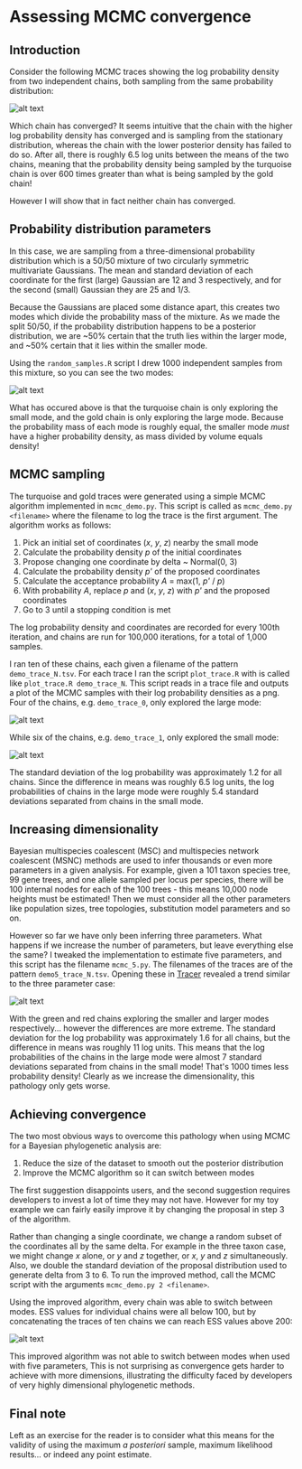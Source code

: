 # Assessing MCMC convergence

## Introduction

Consider the following MCMC traces showing the log probability density from two
independent chains, both sampling from the same probability distribution:

![alt text](example_traces.png "MCMC traces with high and low probability densities.")

Which chain has converged? It seems intuitive that the chain with the higher
log probability density has converged and is sampling from the stationary
distribution, whereas the chain with the lower posterior density has failed to
do so. After all, there is roughly 6.5 log units between the means of the two
chains, meaning that the probability density being sampled by the turquoise
chain is over 600 times greater than what is being sampled by the gold
chain!

However I will show that in fact neither chain has converged.

## Probability distribution parameters

In this case, we are sampling from a three-dimensional probability
distribution which is a 50/50 mixture of two circularly symmetric multivariate
Gaussians. The mean and standard deviation of each coordinate for the first
(large) Gaussian are 12 and 3 respectively, and for the second (small)
Gaussian they are 25 and 1/3.

Because the Gaussians are placed some distance apart, this creates two modes
which divide the probability mass of the mixture. As we made the split 50/50,
if the probability distribution happens to be a posterior distribution, we are
~50% certain that the truth lies within the larger mode, and ~50% certain that
it lies within the smaller mode.

Using the `random_samples.R` script I drew 1000 independent samples from this
mixture, so you can see the two modes:

![alt text](random_samples.png "The bimodal mixture distribution.")

What has occured above is that the turquoise chain is only exploring the
small mode, and the gold chain is only exploring the large mode. Because the
probability mass of each mode is roughly equal, the smaller mode *must* have
a higher probability density, as mass divided by volume equals density!

## MCMC sampling

The turquoise and gold traces were generated using a simple MCMC algorithm
implemented in `mcmc_demo.py`. This script is called as `mcmc_demo.py <filename>`
where the filename to log the trace is the first argument. The algorithm
works as follows:

  1. Pick an initial set of coordinates (*x*, *y*, *z*) nearby the small mode
  2. Calculate the probability density *p* of the initial coordinates
  3. Propose changing one coordinate by delta ~ Normal(0, 3)
  4. Calculate the probability density *p'* of the proposed coordinates
  5. Calculate the acceptance probability *A* = max(1, *p'* / *p*)
  6. With probability *A*, replace *p* and (*x*, *y*, *z*) with *p'* and the proposed coordinates
  7. Go to 3 until a stopping condition is met

The log probability density and coordinates are recorded for every 100th
iteration, and chains are run for 100,000 iterations, for a total of 1,000
samples.

I ran ten of these chains, each given a filename of the pattern
`demo_trace_N.tsv`. For each trace I ran the script `plot_trace.R` with is
called like `plot_trace.R demo_trace_N`. This script reads in a trace file and
outputs a plot of the MCMC samples with their log probability densities
as a png. Four of the chains, e.g. `demo_trace_0`, only explored the large
mode:

![alt text](demo_trace_0.png "demo trace 0 posterior samples.")

While six of the chains, e.g. `demo_trace_1`, only explored the small mode:

![alt text](demo_trace_1.png "demo trace 1 posterior samples.")

The standard deviation of the log probability was approximately 1.2 for all
chains. Since the difference in means was roughly 6.5 log units, the log
probabilities of chains in the large mode were roughly 5.4 standard deviations
separated from chains in the small mode.

## Increasing dimensionality

Bayesian multispecies coalescent (MSC) and multispecies network coalescent
(MSNC) methods are used to infer thousands or even more parameters in a given
analysis. For example, given a 101 taxon species tree, 99 gene trees, and one
allele sampled per locus per species, there will be 100 internal nodes for each
of the 100 trees - this means 10,000 node heights must be estimated! Then we must
consider all the other parameters like population sizes, tree topologies,
substitution model parameters and so on.

However so far we have only been inferring three parameters. What happens if
we increase the number of parameters, but leave everything else the same? I
tweaked the implementation to estimate five parameters, and this script has
the filename `mcmc_5.py`. The filenames of the traces are of the pattern
`demo5_trace_N.tsv`. Opening these in [Tracer](http://beast.community/tracer)
revealed a trend similar to the three parameter case:

![alt text](example5_traces.png "MCMC traces of five parameter analyses with high and low probability densities.")

With the green and red chains exploring the smaller and larger modes
respectively... however the differences are more extreme. The standard
deviation for the log probability was approximately 1.6 for all chains, but
the difference in means was roughly 11 log units. This means that the log
probabilities of the chains in the large mode were almost 7 standard
deviations separated from chains in the small mode! That's 1000 times less
probability density! Clearly as we increase the dimensionality, this pathology
only gets worse.

## Achieving convergence

The two most obvious ways to overcome this pathology when using MCMC for a
Bayesian phylogenetic analysis are:

1. Reduce the size of the dataset to smooth out the posterior distribution
2. Improve the MCMC algorithm so it can switch between modes

The first suggestion disappoints users, and the second suggestion requires
developers to invest a lot of time they may not have. However for my toy
example we can fairly easily improve it by changing the proposal in step 3 of
the algorithm.

Rather than changing a single coordinate, we change a random subset of the
coordinates all by the same delta. For example in the three taxon case, we
might change *x* alone, or *y* and *z* together, or *x*, *y* and *z*
simultaneously. Also, we double the standard deviation of the proposal
distribution used to generate delta from 3 to 6. To run the improved method,
call the MCMC script with the arguments `mcmc_demo.py 2 <filename>`.

Using the improved algorithm, every chain was able to switch between modes.
ESS values for individual chains were all below 100, but by concatenating
the traces of ten chains we can reach ESS values above 200:

![alt text](concatenated_improved_trace.png "MCMC trace using an improved algorithm.")

This improved algorithm was not able to switch between modes when used with
five parameters, This is not surprising as convergence gets harder to achieve
with more dimensions, illustrating the difficulty faced by developers of very
highly dimensional phylogenetic methods.

## Final note

Left as an exercise for the reader is to consider what this means for the
validity of using the maximum *a posteriori* sample, maximum likelihood
results... or indeed any point estimate.
